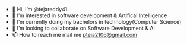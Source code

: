 - 👋 Hi, I’m @tejareddy41
- 👀 I’m interested in software development & Artifical Intelligence
- 🌱 I’m currently doing my bachelors in technology(Computer Science)
- 💞️ I’m looking to collaborate on Software Development & Ai
- 📫 How to reach me mail me pteja2106@gmail.com

<!---
tejareddy41/tejareddy41 is a ✨ special ✨ repository because its `README.md` (this file) appears on your GitHub profile.
You can click the Preview link to take a look at your changes.
--->
